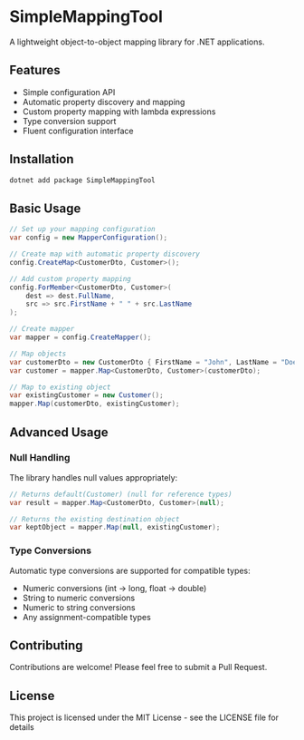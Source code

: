 # SimpleMappingTool

A lightweight object-to-object mapping library for .NET applications.

## Features

- Simple configuration API
- Automatic property discovery and mapping
- Custom property mapping with lambda expressions
- Type conversion support
- Fluent configuration interface

## Installation

```bash
dotnet add package SimpleMappingTool
```

## Basic Usage

```csharp
// Set up your mapping configuration
var config = new MapperConfiguration();

// Create map with automatic property discovery
config.CreateMap<CustomerDto, Customer>();

// Add custom property mapping
config.ForMember<CustomerDto, Customer>(
    dest => dest.FullName,
    src => src.FirstName + " " + src.LastName
);

// Create mapper
var mapper = config.CreateMapper();

// Map objects
var customerDto = new CustomerDto { FirstName = "John", LastName = "Doe", Age = 30 };
var customer = mapper.Map<CustomerDto, Customer>(customerDto);

// Map to existing object
var existingCustomer = new Customer();
mapper.Map(customerDto, existingCustomer);
```

## Advanced Usage

### Null Handling

The library handles null values appropriately:

```csharp
// Returns default(Customer) (null for reference types)
var result = mapper.Map<CustomerDto, Customer>(null);

// Returns the existing destination object
var keptObject = mapper.Map(null, existingCustomer);
```

### Type Conversions

Automatic type conversions are supported for compatible types:

- Numeric conversions (int → long, float → double)
- String to numeric conversions
- Numeric to string conversions
- Any assignment-compatible types

## Contributing

Contributions are welcome! Please feel free to submit a Pull Request.

## License

This project is licensed under the MIT License - see the LICENSE file for details